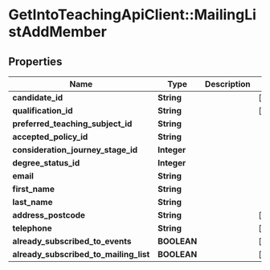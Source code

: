 # GetIntoTeachingApiClient::MailingListAddMember

## Properties
Name | Type | Description | Notes
------------ | ------------- | ------------- | -------------
**candidate_id** | **String** |  | [optional] 
**qualification_id** | **String** |  | [optional] 
**preferred_teaching_subject_id** | **String** |  | 
**accepted_policy_id** | **String** |  | 
**consideration_journey_stage_id** | **Integer** |  | 
**degree_status_id** | **Integer** |  | 
**email** | **String** |  | 
**first_name** | **String** |  | 
**last_name** | **String** |  | 
**address_postcode** | **String** |  | [optional] 
**telephone** | **String** |  | [optional] 
**already_subscribed_to_events** | **BOOLEAN** |  | [optional] 
**already_subscribed_to_mailing_list** | **BOOLEAN** |  | [optional] 


